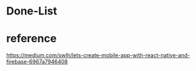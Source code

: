 # Done-List

# reference 
https://medium.com/swlh/lets-create-mobile-app-with-react-native-and-firebase-6967a7946408
